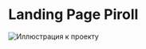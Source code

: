 <h1>Landing Page Piroll</h1>

![Иллюстрация к проекту](https://github.com/VadimRocket/lp_piroll/raw/master/app/img/preview.jpg)
